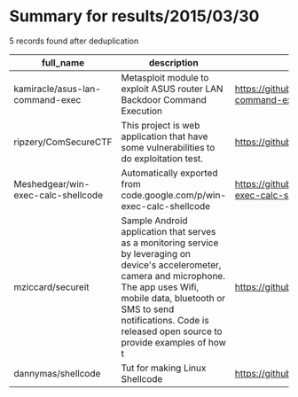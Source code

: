
# Summary for results/2015/03/30
    
5 records found after deduplication

| full_name | description | html_url | matched_list | matched_count | pushed_at | size | stargazers_count | language | forks_count |
|------------------------------------|------------------------------------------------------------------------------------------------------------------------------------------------------------------------------------------------------------------------------------------------------------------|-------------------------------------------------------|----------------|-----------------|---------------------------|--------|--------------------|------------|---------------|
| kamiracle/asus-lan-command-exec | Metasploit module to exploit ASUS router LAN Backdoor Command Execution | https://github.com/kamiracle/asus-lan-command-exec | ['exploit'] | 1 | 2015-03-30 00:56:06+00:00 | 85 | 2 | Ruby | 0 |
| ripzery/ComSecureCTF | This project is web application that have some vulnerabilities to do exploitation test. | https://github.com/ripzery/ComSecureCTF | ['exploit'] | 1 | 2015-03-30 05:29:38+00:00 | 408 | 0 | HTML | 0 |
| Meshedgear/win-exec-calc-shellcode | Automatically exported from code.google.com/p/win-exec-calc-shellcode | https://github.com/Meshedgear/win-exec-calc-shellcode | ['shellcode'] | 1 | 2015-03-30 09:13:17+00:00 | 408 | 0 | Assembly | 0 |
| mziccard/secureit | Sample Android application that serves as a monitoring service by leveraging on device's accelerometer, camera and microphone. The app uses Wifi, mobile data, bluetooth or SMS to send notifications. Code is released open source to provide examples of how t | https://github.com/mziccard/secureit | ['exploit'] | 1 | 2015-03-30 22:04:58+00:00 | 6480 | 75 | Java | 30 |
| dannymas/shellcode | Tut for making Linux Shellcode | https://github.com/dannymas/shellcode | ['shellcode'] | 1 | 2015-03-30 10:24:13+00:00 | 1608 | 0 | | 1 |

